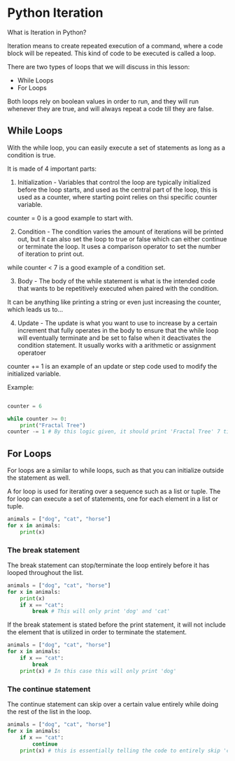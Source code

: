 # Python Iteration
What is Iteration in Python?

Iteration means to create repeated execution of a command, where a code block will be repeated. This kind of code to be executed is called a loop.

There are two types of loops that we will discuss in this lesson:

- While Loops
- For Loops

Both loops rely on boolean values in order to run, and they will run whenever they are true, and will always repeat a code till they are false.

## While Loops

With the while loop, you can easily execute a set of statements as long as a condition is true.

It is made of 4 important parts:

1. Initialization - Variables that control the loop are typically initialized before the loop starts, and used as the central part of the loop, this is used as a counter, where starting point relies on thsi specific counter variable.

counter = 0 is a good example to start with.

2. Condition - The condition varies the amount of iterations will be printed out, but it can also set the loop to true or false which can either continue or terminate the loop. It uses a comparison operator to set the number of iteration to print out.

while counter < 7 is a good example of a condition set.

3. Body - The body of the while statement is what is the intended code that wants to be repetitively executed when paired with the condition.

It can be anything like printing a string or even just increasing the counter, which leads us to...

4. Update - The update is what you want to use to increase by a certain increment that fully operates in the body to ensure that the while loop will eventually terminate and be set to false when it deactivates the condition statement. It usually works with a arithmetic or assignment operatoer

counter += 1 is an example of an update or step code used to modify the initialized variable.

Example:
```python

counter = 6

while counter >= 0:
    print("Fractal Tree")
counter -= 1 # By this logic given, it should print 'Fractal Tree' 7 times.
```

## For Loops

For loops are a similar to while loops, such as that you can initialize outside the statement as well.

A for loop is used for iterating over a sequence such as a list or tuple. The for loop can execute a set of statements, one for each element in a list or tuple.

```python
animals = ["dog", "cat", "horse"]
for x in animals:
    print(x)
```

### The break statement

The break statement can stop/terminate the loop entirely before it has looped throughout the list.

```python
animals = ["dog", "cat", "horse"]
for x in animals:
    print(x)
    if x == "cat":
        break # This will only print 'dog' and 'cat'
```

If the break statement is stated before the print statement, it will not include the element that is utilized in order to terminate the statement.

```python
animals = ["dog", "cat", "horse"]
for x in animals:
    if x == "cat":
        break
    print(x) # In this case this will only print 'dog'

```

### The continue statement

The continue statement can skip over a certain value entirely while doing the rest of the list in the loop.

```python
animals = ["dog", "cat", "horse"]
for x in animals:
    if x == "cat":
        continue
    print(x) # this is essentially telling the code to entirely skip 'cat' and print 'dog' and 'horse'
```
